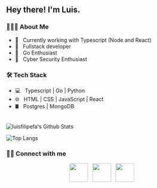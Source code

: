 <h2> Hey there! I'm Luis.

<h3> 👨🏻‍💻 About Me </h3>

- 🔭 &nbsp; Currently working with Typescript (Node and React)
- 💼 &nbsp; Fullstack developer
- 🌱 &nbsp; Go Enthusiast 
- 🌱 &nbsp; Cyber Security Enthusiast

<h3>🛠 Tech Stack</h3>

- 💻 &nbsp; Typescript | Go | Python
- 🌐 &nbsp; HTML | CSS | JavaScript | React
- 🛢 &nbsp; Postgres | MongoDB

<br>

<img align="center" src="https://github-readme-stats.vercel.app/api?username=luisfilipefa&include_all_commits=true&count_private=true&show_icons=true&line_height=20&title_color=7A7ADB&icon_color=2234AE&text_color=D3D3D3&bg_color=0,000000,130F40" alt="luisfilipefa's Github Stats">

</br>

![Top Langs](https://github-readme-stats.vercel.app/api/top-langs/?username=luisfilipefa&layout=compact&text_color=daf7dc&bg_color=151515)


<h3> 🤝🏻 Connect with me </h3>

<p align="center">
&nbsp; <a href="https://www.instagram.com/luisfilipefa/" target="_blank" rel="noopener noreferrer"><img src="https://img.icons8.com/plasticine/100/000000/instagram-new.png" width="50" /></a>  
&nbsp; <a href="https://www.linkedin.com/in/luisfilipefa/" target="_blank" rel="noopener noreferrer"><img src="https://img.icons8.com/plasticine/100/000000/linkedin.png" width="50" /></a>
&nbsp; <a href="mailto:luisfilipe.faw@gmail.com" target="_blank" rel="noopener noreferrer"><img src="https://img.icons8.com/plasticine/100/000000/gmail.png"  width="50" /></a>
</p>
